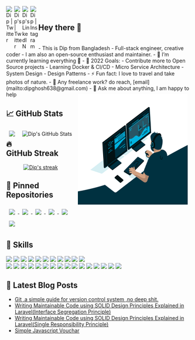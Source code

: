 
<a href="https://www.facebook.com/ghoshdip638/">
  <img align="left" alt="Dip | Twitter" width="22px" src="https://raw.githubusercontent.com/peterthehan/peterthehan/master/assets/facebook.svg" />
</a>
<a href="https://twitter.com/dipghosh638">
  <img align="left" alt="Dip's | Twitter" width="22px" src="https://raw.githubusercontent.com/peterthehan/peterthehan/master/assets/twitter.svg" />
</a>
<a href="https://www.linkedin.com/in/dip-ghosh/">
  <img align="left" alt="Dip's LinkedIN" width="22px" src="https://raw.githubusercontent.com/peterthehan/peterthehan/master/assets/linkedin.svg" />
</a>
<a href="https://www.instagram.com/adiorbachin/">
  <img align="left" alt="Dip | Instagram" width="22px" src="https://cdn.jsdelivr.net/npm/simple-icons@v3/icons/instagram.svg" />
</a>
<br/>

## Hey there 👋
<br/>
- This is Dip from Bangladesh
- Full-stack engineer, creative coder 
- I am also an open-source enthusiast and maintainer.
- 🌱 I’m currently learning everything 🤣
- 🥅 2022 Goals: 
   - Contribute more to Open Source projects
   - Learning Docker & CI/CD
   - Micro Service Architecture
   - System Design
   - Design Patterns
- ⚡ Fun fact: I love to travel and take photos of nature.
- 💼 Any freelance work? do reach, [email](mailto:dipghosh638@gmail.com)
- 💬 Ask me about anything, I am happy to help

 <img align="right" style="margin:0.5rem" src="code.gif" width="300" height="300" style="max-width: 100%;" />


## &#x1f4c8; GitHub Stats

<a href="https://github.com/Dip-Ghosh">
  <img align="left" style="margin:0.5rem" src="https://github-readme-stats.vercel.app/api/top-langs/?username=Dip-Ghosh&hide=html,css&title_color=ffffff&text_color=c9cacc&icon_color=4AB197&bg_color=1A2B34" />
</a>

<a href="https://github.com/Dip-Ghosh">
  <img align="right" style="margin:0.5rem" src="https://github-readme-stats.vercel.app/api?username=Dip-Ghosh&show_icons=true&line_height=27&count_private=true&title_color=ffffff&text_color=c9cacc&icon_color=4AB097&bg_color=1A2B34" alt="Dip's GitHub Stats" />
</a>

## 🔥 GitHub Streak

<p align="center" >
  <a href="https://github.com/Dip-Ghosh/github-readme-streak-stats">
    <img title="🔥 Get streak stats for your profile at git.io/streak-stats" alt="Dip's streak" src="https://github-readme-streak-stats.herokuapp.com/?user=Dip-Ghosh&theme=solarized-dark&hide_border=true"/>
  </a>
  
</p>




## 📌 Pinned Repositories

<a href="https://github.com/Dip-Ghosh/Algorithm.git">
  <img align="center" style="margin:0.5rem" src="https://github-readme-stats.vercel.app/api/pin/?username=Dip-Ghosh&repo=Algorithm&title_color=ffffff&text_color=c9cacc&icon_color=4AB197&bg_color=1A2B34" />
</a>

<a href="https://github.com/Dip-Ghosh/Repository-Pattern-Project">
  <img align="center" style="margin:0.5rem" src="https://github-readme-stats.vercel.app/api/pin/?username=Dip-Ghosh&repo=Repository-Pattern-Project&title_color=ffffff&text_color=c9cacc&icon_color=4AB197&bg_color=1A2B34" />
</a>

<a href="https://github.com/Dip-Ghosh/Social-media">
  <img align="center" style="margin:0.5rem" src="https://github-readme-stats.vercel.app/api/pin/?username=Dip-Ghosh&repo=Social-media&title_color=ffffff&text_color=c9cacc&icon_color=4AB197&bg_color=1A2B34" />
</a>


<a href="https://github.com/Dip-Ghosh/Interface-segregation">
  <img align="center" style="margin:0.5rem" src="https://github-readme-stats.vercel.app/api/pin/?username=Dip-Ghosh&repo=Interface-segregation&title_color=ffffff&text_color=c9cacc&icon_color=4AB197&bg_color=1A2B34" />
</a>

<a href="https://github.com/Dip-Ghosh/teams-clone-engine-io">
  <img align="center" style="margin:0.5rem" src="https://github-readme-stats.vercel.app/api/pin/?username=Dip-Ghosh&repo=teams-clone-engine-io&title_color=ffffff&text_color=c9cacc&icon_color=4AB197&bg_color=1A2B34" />
</a>

<a href="https://github.com/Dip-Ghosh/Vue-practice-crud">
  <img align="center" style="margin:0.5rem" src="https://github-readme-stats.vercel.app/api/pin/?username=Dip-Ghosh&repo=Vue-practice-crud&title_color=ffffff&text_color=c9cacc&icon_color=4AB197&bg_color=1A2B34" />
</a>

## 💼 Skills
![](https://img.shields.io/badge/Code-PHP-informational?style=flat&logo=gatsby&logoColor=white&color=4AB197)
![](https://img.shields.io/badge/Code-CodeIgniter-informational?style=flat&logo=gatsby&logoColor=white&color=4AB197)
![](https://img.shields.io/badge/Code-Laravel-informational?style=flat&logo=angular&logoColor=white&color=4AB197)
![](https://img.shields.io/badge/Code-React-informational?style=flat&logo=react&logoColor=white&color=4AB197)
![](https://img.shields.io/badge/Code-Redux-informational?style=flat&logo=Redux&logoColor=white&color=4AB197)
![](https://img.shields.io/badge/Code-jQuery-informational?style=flat&logo=JavaScript&logoColor=white&color=4AB197)
![](https://img.shields.io/badge/Code-JavaScript-informational?style=flat&logo=JavaScript&logoColor=white&color=4AB197)
![](https://img.shields.io/badge/Code-VueJs-informational?style=flat&logo=MongoDB&logoColor=white&color=4AB197)
![](https://img.shields.io/badge/Code-MySQL-informational?style=flat&logo=MySQL&logoColor=white&color=4AB197)
![](https://img.shields.io/badge/Style-CSS-informational?style=flat&logo=css3&logoColor=white&color=4AB197)
![](https://img.shields.io/badge/Style-Tailwind-informational?style=flat&logo=Tailwind-CSS&logoColor=white&color=4AB197)
<br>
![](https://img.shields.io/badge/Tools-Heroku-informational?style=flat&logo=docker&logoColor=white&color=4AB197)
 ![](https://img.shields.io/badge/Tools-Navicate-informational?style=flat&logo=Clubhouse&logoColor=white&color=4AB197)
  ![](https://img.shields.io/badge/Tools-latex-informational?style=flat&logo=docker&logoColor=white&color=4AB197)
![](https://img.shields.io/badge/Tools-Netlify-informational?style=flat&logo=netlify&logoColor=white&color=4AB197)
![](https://img.shields.io/badge/Tools-CPanel-informational?style=flat&logo=jenkins&logoColor=white&color=4AB197)
![](https://img.shields.io/badge/Tools-SonarCloud-informational?style=flat&logo=SonarQube&logoColor=white&color=4AB197)
![](https://img.shields.io/badge/Tools-Embold-informational?style=flat&logo=SonarQube&logoColor=white&color=4AB197)
![](https://img.shields.io/badge/Tools-SonarQube-informational?style=flat&logo=SonarQube&logoColor=white&color=4AB197)
![](https://img.shields.io/badge/Tools-Actions-informational?style=flat&logo=github-actions&logoColor=white&color=4AB197)
![](https://img.shields.io/badge/Tools-NPM-informational?style=flat&logo=npm&logoColor=white&color=4AB197)
![](https://img.shields.io/badge/Tools-Postman-informational?style=flat&logo=Postman&logoColor=white&color=4AB197)
![](https://img.shields.io/badge/Tools-SVN-informational?style=flat&logo=Adobe-XD&logoColor=white&color=4AB197)
![](https://img.shields.io/badge/Tools-GitHub-informational?style=flat&logo=GitHub&logoColor=white&color=4AB197)
![](https://img.shields.io/badge/Tools-GitLab-informational?style=flat&logo=GitLab&logoColor=white&color=4AB197)
![](https://img.shields.io/badge/Tools-Jira-informational?style=flat&logo=Jira-Software&logoColor=white&color=4AB197)
![](https://img.shields.io/badge/Tools-Confluence-informational?style=flat&logo=Clubhouse&logoColor=white&color=4AB197)


## 📝 Latest Blog Posts

- [Git ,a simple guide  for  version control system ,no deep shit.](https://wordpress.com/post/dipghosh.home.blog/44)
- [Writing Maintainable Code using SOLID Design Principles Explained in Laravel(Interface Segregation Principle)](https://wordpress.com/post/dipghosh.home.blog/86)
- [Writing Maintainable Code using SOLID Design Principles Explained in Laravel(Single Responsibility Principle)](https://wordpress.com/post/dipghosh.home.blog/66)
- [Simple Javascript Vouchar](https://wordpress.com/post/dipghosh.home.blog/37)

